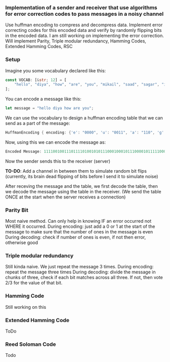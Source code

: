 ### Implementation of a sender and receiver that use algorithms for error correction codes to pass messages in a noisy channel

Use huffman encoding to compress and decompress data. Implement error correcting codes for this encoded data and verify by randomly flipping bits in the encoded data. I am still working on implementing the error correction. Will implement Parity, Triple modular redundancy, Hamming Codes, Extended Hamming Codes, RSC

### Setup

Imagine you some vocabulary declared like this:

```rust
const VOCAB: [&str; 12] = [
    "hello", "diya", "how", "are", "you", "mikail", "saad", "sagar", "is", "stupid", " ", "#",
];
```

You can encode a message like this:

```rust
let message = "hello diya how are you";
```

We can use the vocabulary to design a huffman encoding table that we can send as a part of the message:

```rust
HuffmanEncoding { encoding: {'e': "0000", 'u': "0011", 'a': "110", 'g': "111010", 'p': "111101", 't': "111110", 'w': "111111", 'o': "1011", 'd': "0111", 'i': "100", 'k': "111011", 'h': "0001", 'r': "0010", 's': "010", 'y': "0110", 'l': "1010", ' ': "111000", 'm': "111100", '#': "111001"}, max_size: 6 }
```

Now, using this we can encode the message as:

```rust
Encoded Message: 111100100111011110100101011100010001011100001011111000111111011000111111001
```

Now the sender sends this to the receiver (server)

**TO-DO**: Add a channel in between them to simulate random bit flips (currently, its brain dead flipping of bits before I send it to simulate noise)

After receving the message and the table, we first decode the table, then we decode the message using the table in the receiver. (We send the table ONCE at the start when the server receives a connection)

### Parity Bit
Most naive method. Can only help in knowing IF an error occurred not WHERE it occurred.
During encoding: just add a 0 or 1 at the start of the message to make sure that the number of ones in the message is even
During decoding: check if number of ones is even, if not then error, otherwise good

### Triple modular redundancy
Still kinda naive. We just repeat the message 3 times.
During encoding: repeat the message three times
During decoding: divide the message in chunks of three, check if each bit matches across all three. If not, then vote 2/3 for the value of that bit.

### Hamming Code
Still working on this

### Extended Hamming Code
ToDo

### Reed Soloman Code
Todo

